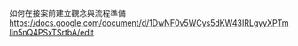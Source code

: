 如何在接案前建立觀念與流程準備  
https://docs.google.com/document/d/1DwNF0v5WCys5dKW43IRLgyyXPTmIin5nQ4PSxTSrtbA/edit  